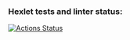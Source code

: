 ### Hexlet tests and linter status:
[![Actions Status](https://github.com/EgCornel/frontend-project-46/actions/workflows/hexlet-check.yml/badge.svg)](https://github.com/EgCornel/frontend-project-46/actions)
